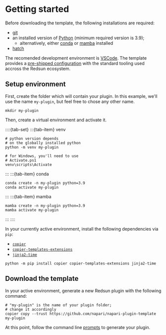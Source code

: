 # Getting started

Before downloading the template, the following installations are required:

- [git](https://git-scm.com/)
- an installed version of [Python](https://www.python.org/) (minimum required version is 3.9);
  - alternatively, either [conda](https://docs.conda.io/projects/conda/en/stable/) or [mamba](https://mamba.readthedocs.io/en/latest/) installed
- [hatch](https://hatch.pypa.io/1.13/install/)


The recomended development environment is [VSCode](https://code.visualstudio.com/). The template provides a [pre-shipped configuration](https://github.com/redsun-acquisition/redsun-plugin-template/tree/main/template/%7B%7B%20vscode%20%7D%7D) with the standard tooling used accross the Redsun ecosystem.

## Setup environment

First, create the folder which will contain your plugin. In this example, we'll use the name `my-plugin`, but feel free to chose any other name.

```{code-block} shell
mkdir my-plugin
```

Then, create a virtual environment and activate it.

::::{tab-set}
:::{tab-item} venv
```{code-block} shell
# python version depends
# on the globally installed python
python -m venv my-plugin

# for Windows, you'll need to use
# Activate.ps1
venv\scripts\Activate
```
:::
:::{tab-item} conda
```{code-block} shell
conda create -n my-plugin python=3.9
conda activate my-plugin
```
:::
:::{tab-item} mamba
```{code-block} shell
mamba create -n my-plugin python=3.9
mamba activate my-plugin
```
:::
::::

In your currently active environment, install the following dependencies via `pip`:

- [`copier`]
- [`copier-templates-extensions`]
- [`jinja2-time`]

[`copier`]: https://github.com/copier-org/copier
[`copier-templates-extensions`]: https://github.com/copier-org/copier-templates-extensions
[`jinja2-time`]: https://github.com/hackebrot/jinja2-time

```{code-block} shell
python -m pip install copier copier-templates-extensions jinja2-time
```

## Download the template

In your active environment, generate a new Redsun plugin with the following command:

```{code-block} shell
# "my-plugin" is the name of your plugin folder;
# change it accordingly
copier copy --trust https://github.com/napari/napari-plugin-template my-plugin
```

At this point, follow the command line [prompts] to generate your plugin.

[prompts]: ./prompts.md
